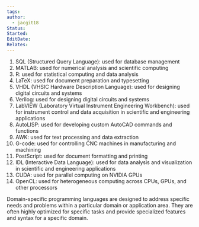 ```yaml
---
tags: 
author:
  - jacgit18
Status: 
Started: 
EditDate: 
Relates:
---
```


1.  SQL (Structured Query Language): used for database management
2.  MATLAB: used for numerical analysis and scientific computing
3.  R: used for statistical computing and data analysis
4.  LaTeX: used for document preparation and typesetting
5.  VHDL (VHSIC Hardware Description Language): used for designing digital circuits and systems
6.  Verilog: used for designing digital circuits and systems
7.  LabVIEW (Laboratory Virtual Instrument Engineering Workbench): used for instrument control and data acquisition in scientific and engineering applications
8.  AutoLISP: used for developing custom AutoCAD commands and functions
9.  AWK: used for text processing and data extraction
10. G-code: used for controlling CNC machines in manufacturing and machining
11. PostScript: used for document formatting and printing
12. IDL (Interactive Data Language): used for data analysis and visualization in scientific and engineering applications
13. CUDA: used for parallel computing on NVIDIA GPUs
14. OpenCL: used for heterogeneous computing across CPUs, GPUs, and other processors

Domain-specific programming languages are designed to address specific needs and problems within a particular domain or application area. They are often highly optimized for specific tasks and provide specialized features and syntax for a specific domain.
